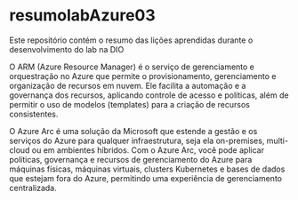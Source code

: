 # resumolabAzure03
Este repositório contém o resumo das lições aprendidas durante o desenvolvimento do lab na DIO

O ARM (Azure Resource Manager) é o serviço de gerenciamento e orquestração no Azure que permite o provisionamento, gerenciamento e organização de recursos em nuvem. Ele facilita a automação e a governança dos recursos, aplicando controle de acesso e políticas, além de permitir o uso de modelos (templates) para a criação de recursos consistentes.

O Azure Arc é uma solução da Microsoft que estende a gestão e os serviços do Azure para qualquer infraestrutura, seja ela on-premises, multi-cloud ou em ambientes híbridos. Com o Azure Arc, você pode aplicar políticas, governança e recursos de gerenciamento do Azure para máquinas físicas, máquinas virtuais, clusters Kubernetes e bases de dados que estejam fora do Azure, permitindo uma experiência de gerenciamento centralizada.
